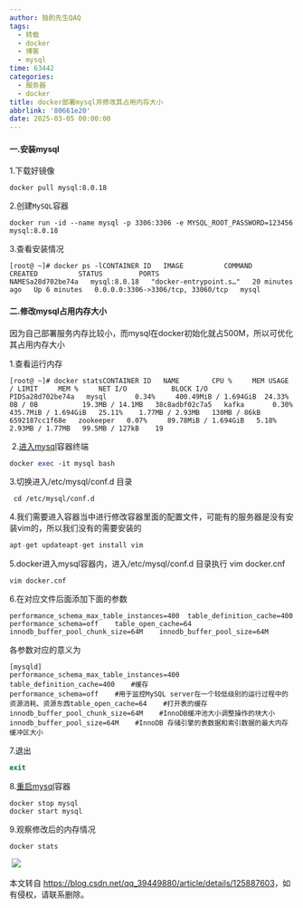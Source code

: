 ```yaml
---
author: 独酌先生QAQ
tags:
  - 转载
  - docker
  - 博客
  - mysql
time: 63442
categories:
  - 服务器
  - docker
title: docker部署mysql并修改其占用内存大小
abbrlink: '80661e20'
date: 2025-03-05 00:00:00
---
```


#### 一.安装mysql

1.下载好镜像

```cobol
docker pull mysql:8.0.18
```

2.创建`MySQL`容器

```cobol
docker run -id --name mysql -p 3306:3306 -e MYSQL_ROOT_PASSWORD=123456 mysql:8.0.18
```

3.查看安装情况

```cobol
[root@ ~]# docker ps -lCONTAINER ID   IMAGE          COMMAND                  CREATED          STATUS         PORTS                               NAMESa28d702be74a   mysql:8.0.18   "docker-entrypoint.s…"   20 minutes ago   Up 6 minutes   0.0.0.0:3306->3306/tcp, 33060/tcp   mysql
```

#### 二.修改mysql占用内存大小

因为自己部署服务内存比较小，而mysql在docker初始化就占500M，所以可优化其占用内存大小

1.查看运行内存

```cobol
[root@ ~]# docker statsCONTAINER ID   NAME        CPU %     MEM USAGE / LIMIT     MEM %     NET I/O           BLOCK I/O
PIDSa28d702be74a   mysql       0.34%     400.49MiB / 1.694GiB  24.33%     0B / 0B           19.3MB / 14.1MB   38c8adbf02c7a5   kafka       0.30%     435.7MiB / 1.694GiB   25.11%    1.77MB / 2.93MB   130MB / 86kB      6592187cc1f68e   zookeeper   0.07%     89.78MiB / 1.694GiB   5.18%     2.93MB / 1.77MB   99.5MB / 127kB    19
```

 2.[进入mysql](https://so.csdn.net/so/search?q=%E8%BF%9B%E5%85%A5mysql&spm=1001.2101.3001.7020)容器终端

```perl
docker exec -it mysql bash
```

3.切换进入/etc/mysql/conf.d 目录

```cobol
 cd /etc/mysql/conf.d
```

4.我们需要进入容器当中进行修改容器里面的配置文件，可能有的服务器是没有安装vim的，所以我们没有的需要安装的

```sql
apt-get updateapt-get install vim
```

5.docker进入mysql容器内，进入/etc/mysql/conf.d 目录执行 vim docker.cnf

```undefined
vim docker.cnf
```

6.在对应文件后面添加下面的参数

```cobol
performance_schema_max_table_instances=400  table_definition_cache=400    performance_schema=off    table_open_cache=64    innodb_buffer_pool_chunk_size=64M    innodb_buffer_pool_size=64M    
```

各参数对应的意义为

```cobol
[mysqld]
performance_schema_max_table_instances=400  
table_definition_cache=400    #缓存
performance_schema=off    #用于监控MySQL server在一个较低级别的运行过程中的资源消耗、资源东西table_open_cache=64    #打开表的缓存
innodb_buffer_pool_chunk_size=64M    #InnoDB缓冲池大小调整操作的块大小
innodb_buffer_pool_size=64M    #InnoDB 存储引擎的表数据和索引数据的最大内存缓冲区大小
```

7.退出

```php
exit
```

8.[重启mysql](https://so.csdn.net/so/search?q=%E9%87%8D%E5%90%AFmysql&spm=1001.2101.3001.7020)容器

```cobol
docker stop mysql
docker start mysql
```

9.观察修改后的内存情况

```undefined
docker stats
```

 ![](https://i-blog.csdnimg.cn/blog_migrate/aba1541644829f372287ed8ae8bca59c.png)

本文转自 <https://blog.csdn.net/qq_39449880/article/details/125887603>，如有侵权，请联系删除。